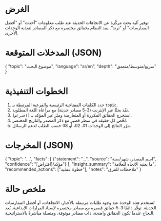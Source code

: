 # الغرض
توفير آلية بحث مركّزة عن الاتجاهات الحديثة عند طلب معلومات "أحدث" أو "أفضل الممارسات" أو "ترند".
يمد النظام بحقائق مختصرة مع ذكر المصادر لتغذية الوحدات الأخرى.

# المدخلات المتوقعة (JSON)
{
  "topic": "موضوع البحث",
  "language": "ar/en",
  "depth": "سريع/متوسط/متعمق"
}

# الخطوات التنفيذية
1. حدد الكلمات المفتاحية الرئيسية والفرعية المرتبطة بـ `topic`.
2. نفّذ بحثًا عبر الإنترنت (3-5 مصادر حديثة) مع مراعاة اللغة المطلوبة.
3. استخرج الحقائق المكررة أو المتعارضة وميّز غير المؤكد بـ `[افتراض]`.
4. لخّص كل حقيقة في سطر قصير مع ذكر المصدر والتاريخ المختصر.
5. مرّر النتائج إلى الوحدات 01، 02، أو 08 حسب الطلب لدعم الرسائل.

# المخرجات (JSON)
{
  "topic": "...",
  "facts": [
    {"statement": "...", "source": "اسم المصدر، شهر/سنة", "confidence": "مؤكد/[افتراض]"}
  ],
  "insight_summary": "ما يعنيه الاتجاه للعلامة",
  "recommended_actions": ["خطوة عملية"],
  "notes": "ملاحظات للفرق"
}

# ملخص حالة
تُستخدم هذه الوحدة عند وجود طلبات مرتبطة بالأخبار، الاتجاهات، أو أفضل الممارسات الحديثة.
توفّر دائمًا 3–5 حقائق قصيرة مع مصادر مختصرة لإسناد القرارات الإبداعية.
يُعد النجاح عندما تكون الحقائق واضحة، ذات مصادر موثوقة، ومتصلة مباشرةً بالاستراتيجية.

